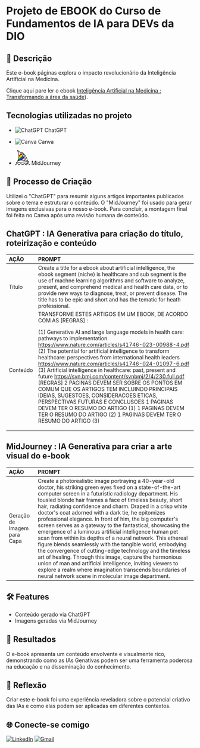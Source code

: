 <h1>
    <span> Projeto de EBOOK do Curso de Fundamentos de IA para DEVs da DIO</span>
</h1>

## 📒 Descrição
Este e-book páginas explora o impacto revolucionário da Inteligência Artificial na Medicina.

Clique aqui pare ler o ebook [Inteligência Artificial na Medicina : Transformando a área da saúde](https://github.com/lucianeb/ebook_dio/blob/main/ebook_ai.pdf)).

## Tecnologias utilizadas no projeto
- <img src="https://github.com/simple-icons/simple-icons/blob/develop/icons/openai.svg" alt="ChatGPT" width="40" height="40"/> ChatGPT

- <img src="https://github.com/simple-icons/simple-icons/blob/develop/icons/canva.svg" alt="Canva" width="40" height="40"/> Canva
  
- <img src="https://raw.githubusercontent.com/lucianeb/ebook_dio/main/midjourney.svg" alt="MidJourney" width="40" height="40"/> MidJourney

## 🧐 Processo de Criação
Utilizei o "ChatGPT" para resumir alguns artigos importantes publicados sobre o tema e estruturar o conteúdo. O "MidJourney" foi usado para gerar imagens exclusivas para o nosso e-book. Para concluir, a montagem final foi feita no Canva após uma revisão humana de conteúdo.

## ChatGPT : IA Generativa para criação do título, roteirização e conteúdo
<table>
  <thead>
    <tr align="left">
      <th>AÇÃO</th>
      <th>PROMPT</th>
    </tr>
  </thead>
  <tbody align="left">
    <tr>
      <td>Título</td>
      <td>Create a title for a ebook about artificial intelligence, the ebook segment (niche) is healthcare and sub segment is  the use of machne learning algorithms and software to analyze, present, and comprehend medical and health care data, or to provide new ways to diagnose, treat, or prevent disease. The title has to be epic and short and has the tematic for heath professional.</td>
    </tr>
    <tr>
      <td>Conteúdo</td>
      <td>TRANSFORME ESTES ARTIGOS EM UM EBOOK, DE ACORDO COM AS [REGRAS] :
          
(1) Generative AI and large language models in health care: pathways to implementation https://www.nature.com/articles/s41746-023-00988-4.pdf                                   
(2) The potential for artificial intelligence to transform healthcare: perspectives from international health leaders https://www.nature.com/articles/s41746-024-01097-6.pdf
(3) Artificial intelligence in healthcare: past, present and future  https://svn.bmj.com/content/svnbmj/2/4/230.full.pdf                                      
[REGRAS] 
2 PAGINAS DEVEM SER SOBRE OS PONTOS EM COMUM QUE OS ARTIGOS TEM INCLUINDO PRINCIPAIS IDEIAS, SUGESTOES, CONSIDERACOES ETICAS, PERSPECTIVAS FUTURAS E CONCLUSOES
1 PAGINAS DEVEM TER O RESUMO DO ARTIGO (1)
1 PAGINAS DEVEM TER O RESUMO DO ARTIGO (2)
1 PAGINAS DEVEM TER O RESUMO DO ARTIGO (3)
</td>
        </tbody>
</table>

## MidJourney : IA Generativa para criar a arte visual do e-book
<table>
  <thead>
    <tr align="left">
      <th>AÇÃO</th>
      <th>PROMPT</th>
    </tr>
  </thead>
  <tbody align="left">
    <tr>
      <td>Geração de Imagem para Capa</td>
      <td>Create a photorealistic image portraying a 40-year-old doctor, his striking green eyes fixed on a state-of-the-art computer screen in a futuristic radiology department. His tousled blonde hair frames a face of timeless beauty, short hair, radiating confidence and charm. Draped in a crisp white doctor's coat adorned with a dark tie, he epitomizes professional elegance. In front of  him, the big computer's screen serves as a gateway to the fantastical, showcasing the emergence of a luminous artificial intelligence human pet scan from within its depths of a neural network. This ethereal figure blends seamlessly with the tangible world, embodying the convergence of cutting-edge technology and the timeless art of healing. Through this image, capture the harmonious union of man and artificial intelligence, inviting viewers to explore a realm where imagination transcends boundaries of neural network scene in molecular image department.</td>
    </tr>
</table>

## 🛠 Features
- Conteúdo gerado via ChatGPT
- Imagens geradas via MidJourney

## 🚀 Resultados
O e-book apresenta um conteúdo envolvente e visualmente rico, demonstrando como as IAs Genativas podem ser uma ferramenta poderosa na educação e na disseminação do conhecimento.

## 💭 Reflexão
Criar este e-book foi uma experiência reveladora sobre o potencial criativo das IAs e como elas podem ser aplicadas em diferentes contextos.

## 🌐 Conecte-se comigo

[![LinkedIn](https://img.shields.io/badge/linkedin-%230077B5.svg?style=for-the-badge&logo=linkedin&logoColor=white)](https://www.linkedin.com/in/luciane-boanova-534b7728/) [![Gmail](https://img.shields.io/badge/Gmail-333333?style=for-the-badge&logo=gmail&logoColor=red)](mailto:lurutilae@gmail.com)


